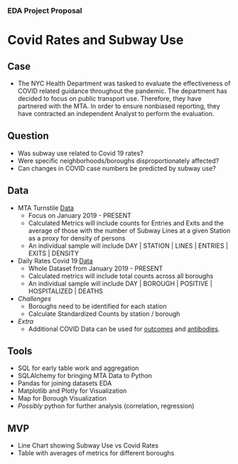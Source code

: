 ### EDA Project Proposal

# Covid Rates and Subway Use

## **Case**
- The NYC Health Department was tasked to evaluate the effectiveness of COVID related guidance throughout the pandemic. The department has decided to focus on public transport use. Therefore, they have partnered with the MTA. In order to ensure nonbiased reporting, they have contracted an independent Analyst to perform the evaluation.

## **Question**
- Was subway use related to Covid 19 rates?
- Were specific neighborhoods/boroughs disproportionately affected?
- Can changes in COVID case numbers be predicted by subway use?
## **Data**
- MTA Turnstile [Data](http://web.mta.info/developers/turnstile.html)
    - Focus on January 2019 - PRESENT
    - Calculated Metrics will include counts for Entries and Exits and the average of those with the number of Subway Lines at a given Station as a proxy for density of persons
    - An individual sample will include DAY | STATION | LINES | ENTRIES | EXITS | DENSITY
- Daily Rates Covid 19 [Data](https://data.cityofnewyork.us/Health/COVID-19-Daily-Counts-of-Cases-Hospitalizations-an/rc75-m7u3) 
    - Whole Dataset from January 2019 - PRESENT
    - Calculated metrics will include total counts across all boroughs
    - An individual sample will include DAY | BOROUGH | POSITIVE | HOSPITALIZED | DEATHS
- *Challenges*
    - Boroughs need to be identified for each station
    - Calculate Standardized Counts by station / borough
- *Extra*
    - Additional COVID Data can be used for [outcomes](https://data.cityofnewyork.us/Health/COVID-19-Outcomes-by-Testing-Cohorts-Cases-Hospita/cwmx-mvra) and [antibodies](https://data.cityofnewyork.us/Health/DOHMH-COVID-19-Antibody-by-Borough/x98t-3bbk).
## **Tools**
- SQL for early table work and aggregation
- SQLAlchemy for bringing MTA Data to Python
- Pandas for joining datasets EDA
- Matplotlib and Plotly for Visualization
- Map for Borough Visualization
- *Possibly* python for further analysis (correlation, regression)

## **MVP**
- Line Chart showing Subway Use vs Covid Rates
- Table with averages of metrics for different boroughs